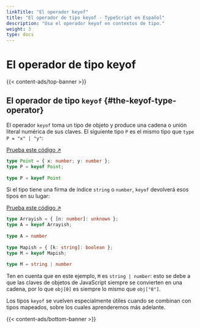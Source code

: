 ```yaml
---
linkTitle: "El operador keyof"
title: "El operador de tipo keyof - TypeScript en Español"
description: "Usa el operador keyof en contextos de tipo."
weight: 3
type: docs
---
```


# El operador de tipo keyof

{{< content-ads/top-banner >}}

## El operador de tipo `keyof` {#the-keyof-type-operator}

El operador `keyof` toma un tipo de objeto y produce una cadena o unión literal numérica de sus claves.
El siguiente tipo `P` es el mismo tipo que `type P = "x" | "y"`:

[Prueba este código ↗](https://www.typescriptlang.org/play#code/C4TwDgpgBACg9gSwHbCgXigbygDwFxRICuAtgEYQBOA3FCAceVVAL7UBQoks6UA1hBBwAZrEQoOAeklRZAPQD8QA)

```ts
type Point = { x: number; y: number };
type P = keyof Point;
    
type P = keyof Point
```

Si el tipo tiene una firma de índice `string` o `number`, `keyof` devolverá esos tipos en su lugar:

[Prueba este código ↗](https://www.typescriptlang.org/play#code/C4TwDgpgBAggTnAhiAlgZwBZQLxQN5QDaAdgFxTECuAtgEYRwC65lxA1sQPYDuxUAvgG4AUKEiwcUNhBCcAZrATJ0GEQHo1ULQD0A-MNHhoAWURgVkgoTbk0wOCmIBzZlFqdOAGwiI+Qw+LGktKyCqbmmOqaOrpAA)

```ts
type Arrayish = { [n: number]: unknown };
type A = keyof Arrayish;
    
type A = number
 
type Mapish = { [k: string]: boolean };
type M = keyof Mapish;
    
type M = string | number
```

Ten en cuenta que en este ejemplo, `M` es `string | number`: esto se debe a que las claves de objetos de JavaScript siempre se convierten en una cadena, por lo que `obj[0]` es siempre lo mismo que `obj["0"]`.

Los tipos `keyof` se vuelven especialmente útiles cuando se combinan con tipos mapeados, sobre los cuales aprenderemos más adelante.

{{< content-ads/bottom-banner >}}
